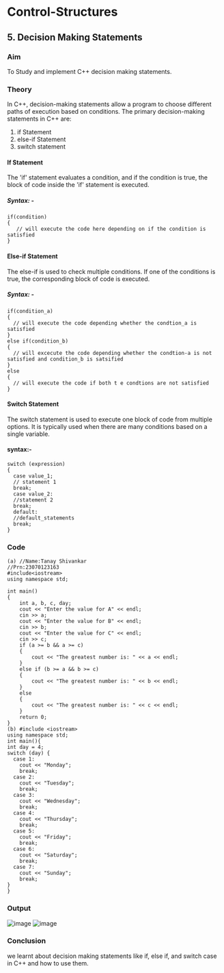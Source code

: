 # Control-Structures
## 5. Decision Making Statements
### Aim
To Study and implement C++ decision making statements.
### Theory
In C++, decision-making statements allow a program to choose different paths of execution based on conditions. The primary decision-making statements in C++ are:
1. if Statement
2. else-if Statement
3. switch statement
#### If Statement
The 'if' statement evaluates a condition, and if the condition is true, the block of code inside the 'if' statement is executed.
##### Syntax: -
```
if(condition)
{
   // will execute the code here depending on if the condition is satisfied 
}
```
#### Else-if Statement
The else-if is used to check multiple conditions. If one of the conditions is true, the corresponding block of code is executed.
##### Syntax: - 
```
if(condition_a)
{
  // will execute the code depending whether the condtion_a is satisfied  
}
else if(condition_b)
{
  // will excecute the code depending whether the condtion-a is not satisfied and condition_b is satsified  
}
else
{
  // will execute the code if both t e condtions are not satisfied  
}
```
#### Switch Statement
The switch statement is used to execute one block of code from multiple options. It is typically used when there are many conditions based on a single variable.
#### syntax:- 
```
switch (expression)
{
  case value_1;
  // statement 1 
  break;
  case value_2:
  //statement 2
  break;
  default:
  //default_statements
  break;
}
```
### Code
```
(a) //Name:Tanay Shivankar
//Prn:23070123163
#include<iostream>
using namespace std;

int main() 
{
    int a, b, c, day;
    cout << "Enter the value for A" << endl;
    cin >> a;
    cout << "Enter the value for B" << endl;
    cin >> b;
    cout << "Enter the value for C" << endl;
    cin >> c;
    if (a >= b && a >= c) 
    {
        cout << "The greatest number is: " << a << endl;
    } 
    else if (b >= a && b >= c) 
    {
        cout << "The greatest number is: " << b << endl;
    } 
    else 
    {
        cout << "The greatest number is: " << c << endl;
    }
    return 0;
}
(b) #include <iostream>
using namespace std;
int main(){
int day = 4;
switch (day) {
  case 1:
    cout << "Monday";
    break;
  case 2:
    cout << "Tuesday";
    break;
  case 3:
    cout << "Wednesday";
    break;
  case 4:
    cout << "Thursday";
    break;
  case 5:
    cout << "Friday";
    break;
  case 6:
    cout << "Saturday";
    break;
  case 7:
    cout << "Sunday";
    break;
}
}
```
### Output
![image](https://github.com/user-attachments/assets/8a5ab02f-d95c-46e3-be31-b2c95f54220c)
![image](https://github.com/user-attachments/assets/b96517b5-8055-44a3-ad4c-79585debf664)

### Conclusion
we learnt about decision making statements like if, else if, and switch case in C++ and how to use them.
